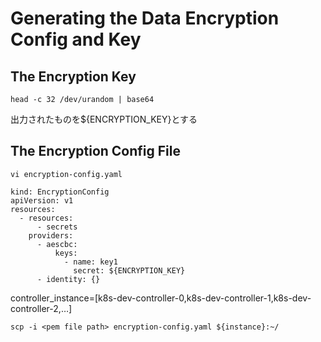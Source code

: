 # Generating the Data Encryption Config and Key
## The Encryption Key
```
head -c 32 /dev/urandom | base64
```
出力されたものを${ENCRYPTION_KEY}とする

## The Encryption Config File
```
vi encryption-config.yaml
```
```
kind: EncryptionConfig
apiVersion: v1
resources:
  - resources:
      - secrets
    providers:
      - aescbc:
          keys:
            - name: key1
              secret: ${ENCRYPTION_KEY}
      - identity: {}
```

controller_instance=[k8s-dev-controller-0,k8s-dev-controller-1,k8s-dev-controller-2,…]
```
scp -i <pem file path> encryption-config.yaml ${instance}:~/
```
